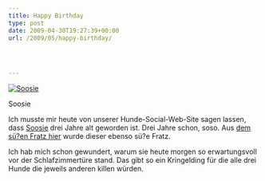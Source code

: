 ```yaml
---
title: Happy Birthday
type: post
date: 2009-04-30T19:27:39+00:00
url: /2009/05/happy-birthday/




---
```

<div class="flickr">
  <a href="http://www.flickr.com/photos/schreibblogade/362250452/" title="Soosie"><img src="//farm1.static.flickr.com/147/362250452_accc7347d2.jpg" alt="Soosie" /></a></p>

  <p>
    Soosie
  </p>
</div>

Ich musste mir heute von unserer Hunde-Social-Web-Site sagen lassen, dass [Soosie][1] drei Jahre alt geworden ist. Drei Jahre schon, soso. Aus [dem sü?en Fratz hier][2] wurde dieser ebenso sü?e Fratz.

Ich hab mich schon gewundert, warum sie heute morgen so erwartungsvoll vor der Schlafzimmertüre stand. Das gibt so ein Kringelding für die alle drei Hunde die jeweils anderen killen würden.

 [1]: http://www.flickr.com/search/?w=85376146%40N00&q=soosie&m=text
 [2]: http://www.flickr.com/photos/schreibblogade/193431301/
